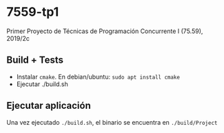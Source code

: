 # 7559-tp1
Primer Proyecto de Técnicas de Programación Concurrente I (75.59), 2019/2c


## Build + Tests

- Instalar `cmake`. En debian/ubuntu: `sudo apt install cmake`
- Ejecutar ./build.sh

## Ejecutar aplicación

Una vez ejecutado `./build.sh`, el binario se encuentra en `./build/Project`
